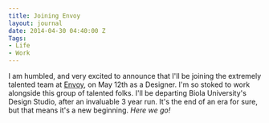 ```yaml
---
title: Joining Envoy
layout: journal
date: 2014-04-30 04:40:00 Z
Tags:
- Life
- Work
---
```


I am humbled, and very excited to announce that I'll be joining the extremely talented team at [Envoy](http://www.weareenvoy.com/), on May 12th as a Designer. I'm so stoked to work alongside this group of talented folks. I'll be departing Biola University's Design Studio, after an invaluable 3 year run. It's the end of an era for sure, but that means it's a new beginning. *Here we go!*
